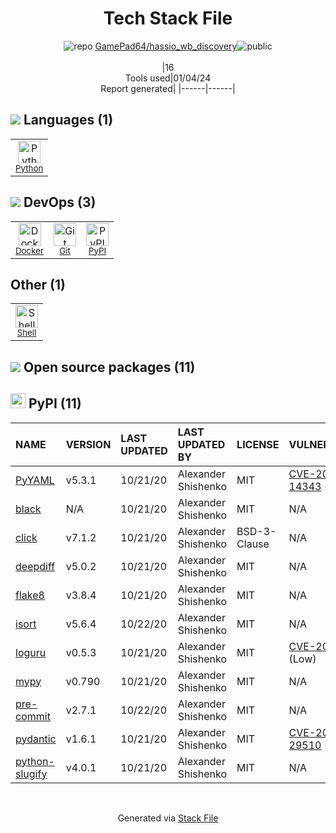 <!--
&lt;--- Readme.md Snippet without images Start ---&gt;
## Tech Stack
GamePad64/hassio_wb_discovery is built on the following main stack:

- [Python](https://www.python.org) – Languages
- [Shell](https://en.wikipedia.org/wiki/Shell_script) – Shells
- [Docker](https://www.docker.com/) – Virtual Machine Platforms & Containers

Full tech stack [here](/techstack.md)

&lt;--- Readme.md Snippet without images End ---&gt;

&lt;--- Readme.md Snippet with images Start ---&gt;
## Tech Stack
GamePad64/hassio_wb_discovery is built on the following main stack:

- <img width='25' height='25' src='https://img.stackshare.io/service/993/pUBY5pVj.png' alt='Python'/> [Python](https://www.python.org) – Languages
- <img width='25' height='25' src='https://img.stackshare.io/service/4631/default_c2062d40130562bdc836c13dbca02d318205a962.png' alt='Shell'/> [Shell](https://en.wikipedia.org/wiki/Shell_script) – Shells
- <img width='25' height='25' src='https://img.stackshare.io/service/586/n4u37v9t_400x400.png' alt='Docker'/> [Docker](https://www.docker.com/) – Virtual Machine Platforms & Containers

Full tech stack [here](/techstack.md)

&lt;--- Readme.md Snippet with images End ---&gt;
-->
<div align="center">

# Tech Stack File
![](https://img.stackshare.io/repo.svg "repo") [GamePad64/hassio_wb_discovery](https://github.com/GamePad64/hassio_wb_discovery)![](https://img.stackshare.io/public_badge.svg "public")
<br/><br/>
|16<br/>Tools used|01/04/24 <br/>Report generated|
|------|------|
</div>

## <img src='https://img.stackshare.io/languages.svg'/> Languages (1)
<table><tr>
  <td align='center'>
  <img width='36' height='36' src='https://img.stackshare.io/service/993/pUBY5pVj.png' alt='Python'>
  <br>
  <sub><a href="https://www.python.org">Python</a></sub>
  <br>
  <sub></sub>
</td>

</tr>
</table>

## <img src='https://img.stackshare.io/devops.svg'/> DevOps (3)
<table><tr>
  <td align='center'>
  <img width='36' height='36' src='https://img.stackshare.io/service/586/n4u37v9t_400x400.png' alt='Docker'>
  <br>
  <sub><a href="https://www.docker.com/">Docker</a></sub>
  <br>
  <sub></sub>
</td>

<td align='center'>
  <img width='36' height='36' src='https://img.stackshare.io/service/1046/git.png' alt='Git'>
  <br>
  <sub><a href="http://git-scm.com/">Git</a></sub>
  <br>
  <sub></sub>
</td>

<td align='center'>
  <img width='36' height='36' src='https://img.stackshare.io/service/12572/-RIWgodF_400x400.jpg' alt='PyPI'>
  <br>
  <sub><a href="https://pypi.org/">PyPI</a></sub>
  <br>
  <sub></sub>
</td>

</tr>
</table>

## Other (1)
<table><tr>
  <td align='center'>
  <img width='36' height='36' src='https://img.stackshare.io/service/4631/default_c2062d40130562bdc836c13dbca02d318205a962.png' alt='Shell'>
  <br>
  <sub><a href="https://en.wikipedia.org/wiki/Shell_script">Shell</a></sub>
  <br>
  <sub></sub>
</td>

</tr>
</table>


## <img src='https://img.stackshare.io/group.svg' /> Open source packages (11)</h2>

## <img width='24' height='24' src='https://img.stackshare.io/service/12572/-RIWgodF_400x400.jpg'/> PyPI (11)

|NAME|VERSION|LAST UPDATED|LAST UPDATED BY|LICENSE|VULNERABILITIES|
|:------|:------|:------|:------|:------|:------|
|[PyYAML](https://pypi.org/project/PyYAML)|v5.3.1|10/21/20|Alexander Shishenko |MIT|[CVE-2020-14343](https://github.com/advisories/GHSA-8q59-q68h-6hv4) (Critical)|
|[black](https://pypi.org/project/black)|N/A|10/21/20|Alexander Shishenko |MIT|N/A|
|[click](https://pypi.org/project/click)|v7.1.2|10/21/20|Alexander Shishenko |BSD-3-Clause|N/A|
|[deepdiff](https://pypi.org/project/deepdiff)|v5.0.2|10/21/20|Alexander Shishenko |MIT|N/A|
|[flake8](https://pypi.org/project/flake8)|v3.8.4|10/21/20|Alexander Shishenko |MIT|N/A|
|[isort](https://pypi.org/project/isort)|v5.6.4|10/22/20|Alexander Shishenko |MIT|N/A|
|[loguru](https://pypi.org/project/loguru)|v0.5.3|10/21/20|Alexander Shishenko |MIT|[CVE-2022-0329](https://github.com/advisories/GHSA-cvp7-c586-cmf4) (Low)|
|[mypy](https://pypi.org/project/mypy)|v0.790|10/21/20|Alexander Shishenko |MIT|N/A|
|[pre-commit](https://pypi.org/project/pre-commit)|v2.7.1|10/22/20|Alexander Shishenko |MIT|N/A|
|[pydantic](https://pypi.org/project/pydantic)|v1.6.1|10/21/20|Alexander Shishenko |MIT|[CVE-2021-29510](https://github.com/advisories/GHSA-5jqp-qgf6-3pvh) (Low)|
|[python-slugify](https://pypi.org/project/python-slugify)|v4.0.1|10/21/20|Alexander Shishenko |MIT|N/A|

<br/>
<div align='center'>

Generated via [Stack File](https://github.com/marketplace/stack-file)
